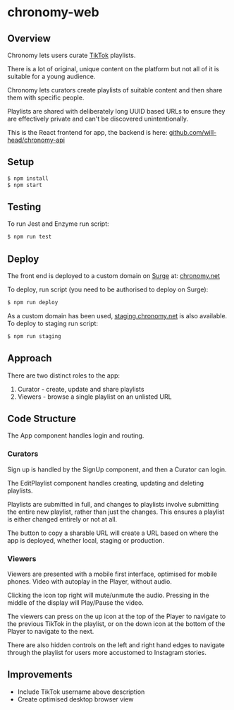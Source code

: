 # chronomy-web

## Overview

Chronomy lets users curate [TikTok](https://www.tiktok.com/) playlists.

There is a lot of original, unique content on the platform but not all of it is suitable for a young audience.

Chronomy lets curators create playlists of suitable content and then share them with specific people.

Playlists are shared with deliberately long UUID based URLs to ensure they are effectively private and can't be discovered unintentionally.

This is the React frontend for app, the backend is here:
[github.com/will-head/chronomy-api](https://github.com/will-head/chronomy-api)

## Setup

```bash
$ npm install
$ npm start
```

## Testing

To run Jest and Enzyme run script:  

```bash
$ npm run test
```

## Deploy

The front end is deployed to a custom domain on [Surge](http://surge.sh/) at: [chronomy.net](http://chronomy.net/)

To deploy, run script (you need to be authorised to deploy on Surge):

```bash
$ npm run deploy
```

As a custom domain has been used, [staging.chronomy.net](http://staging.chronomy.net/) is also available. To deploy to staging run script:

```bash
$ npm run staging
```

## Approach

There are two distinct roles to the app:

1) Curator - create, update and share playlists  
2) Viewers - browse a single playlist on an unlisted URL

## Code Structure

The App component handles login and routing.

### Curators  

Sign up is handled by the SignUp component, and then a Curator can login.

The EditPlaylist component handles creating, updating and deleting playlists.

Playlists are submitted in full, and changes to playlists involve submitting the entire new playlist, rather than just the changes. This ensures a playlist is either changed entirely or not at all.

The button to copy a sharable URL will create a URL based on where the app is deployed, whether local, staging or production.

### Viewers

Viewers are presented with a mobile first interface, optimised for mobile phones. Video with autoplay in the Player, without audio.

Clicking the icon top right will mute/unmute the audio. Pressing in the middle of the display will Play/Pause the video.

The viewers can press on the up icon at the top of the Player to navigate to the previous TikTok in the playlist, or on the down icon at the bottom of the Player to navigate to the next.

There are also hidden controls on the left and right hand edges to navigate through the playlist for users more accustomed to Instagram stories.

## Improvements

* Include TikTok username above description
* Create optimised desktop browser view
